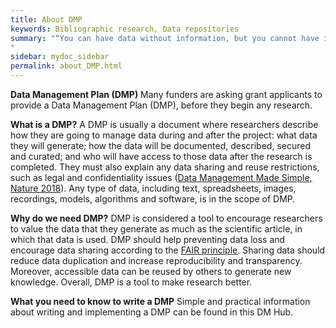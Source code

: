 ```yaml
---
title: About DMP
keywords: Bibliographic research, Data repositories
summary: "“You can have data without information, but you cannot have information without data.” Daniel Keys Moran
"
sidebar: mydoc_sidebar
permalink: about_DMP.html
---
```


**Data Management Plan (DMP)**
Many funders are asking grant applicants to provide a Data Management Plan (DMP), before they begin any research.

**What is a DMP?**
A DMP is usually a document where researchers describe how they are going to manage data during and after the project: what data they will generate; how the data will be documented, described, secured and curated; and who will have access to those data after the research is completed. They must also explain any data sharing and reuse restrictions, such as legal and confidentiality issues ([Data Management Made Simple, Nature 2018](https://www.nature.com/articles/d41586-018-03071-1?utm_source=twt_nnc&utm_medium=social&utm_campaign=naturenews&sf184398395=1 )). Any type of data, including text, spreadsheets, images, recordings, models, algorithms and software, is in the scope of DMP.

**Why do we need DMP?**
DMP is considered a tool to encourage researchers to value the data that they generate as much as the scientific article, in which that data is used. DMP should help preventing data loss and encourage data sharing according to the [FAIR principle](https://www.ncbi.nlm.nih.gov/pmc/articles/PMC4792175/). Sharing data should reduce data duplication and increase reproducibility and transparency. Moreover, accessible data can be reused by others to generate new knowledge. Overall, DMP is a tool to make research better.

**What you need to know to write a DMP**
Simple and practical information about writing and implementing a DMP can be found in this DM Hub.
